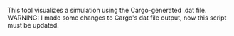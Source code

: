 This tool visualizes a simulation using the Cargo-generated .dat file.
WARNING: I made some changes to Cargo's dat file output, now this script must
be updated.

